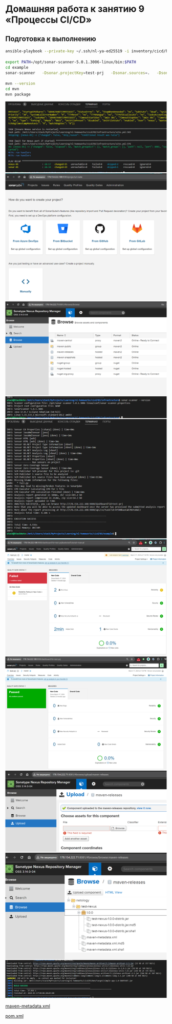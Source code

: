 # Домашняя работа к занятию 9 «Процессы CI/CD»

## Подготовка к выполнению

```bash
ansible-playbook --private-key ~/.ssh/nl-ya-ed25519 -i inventory/cicd/hosts.yml site.yml 

export PATH=/opt/sonar-scanner-5.0.1.3006-linux/bin:$PATH
cd example
sonar-scanner   -Dsonar.projectKey=test-prj   -Dsonar.sources=.   -Dsonar.host.url=http://178.154.222.108:9000   -Dsonar.login=8c5110ab1d8f72d401083c935cad27d942a48126 -Dsonar.coverage.exclusions=fail.py -Dsonar.python.version=3 -Dsonar.scm.disabled=True

mvn --version
cd mvn
mvn package
```

![screen](./screen/Screenshot2024-03-17-184809.png)
![screen](./screen/Screenshot2024-03-17-185244.png)
![screen](./screen/Screenshot2024-03-17-185405.png)
![screen](./screen/Screenshot2024-03-17-191708.png)
![screen](./screen/Screenshot2024-03-17-191942.png)
![screen](./screen/Screenshot2024-03-17-192046.png)
![screen](./screen/Screenshot2024-03-17-192832.png)
![screen](./screen/Screenshot2024-03-17-194435.png)
![screen](./screen/Screenshot2024-03-17-194519.png)
![screen](./screen/Screenshot2024-03-17-200734.png)

[maven-metadata.xml](./data/maven-metadata.xml)

[pom.xml](./mvn/pom.xml)
